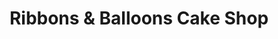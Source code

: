 ---
title: "Ribbons & Balloons Cake Shop"
url: /pune/ribbons-und-balloons-cake-shop/
shop: Bäckerei
---